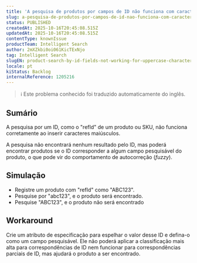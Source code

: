```yaml
---
title: 'A pesquisa de produtos por campos de ID não funciona com caracteres maiúsculos'
slug: a-pesquisa-de-produtos-por-campos-de-id-nao-funciona-com-caracteres-maiusculos
status: PUBLISHED
createdAt: 2025-10-16T20:45:08.515Z
updatedAt: 2025-10-16T20:45:08.515Z
contentType: knownIssue
productTeam: Intelligent Search
author: 2mXZkbi0oi061KicTExNjo
tag: Intelligent Search
slugEN: product-search-by-id-fields-not-working-for-uppercase-characters
locale: pt
kiStatus: Backlog
internalReference: 1205216
---
```


>ℹ️ Este problema conhecido foi traduzido automaticamente do inglês.

## Sumário


A pesquisa por um ID, como o "refId" de um produto ou SKU, não funciona corretamente ao inserir caracteres maiúsculos.

A pesquisa não encontrará nenhum resultado pelo ID, mas poderá encontrar produtos se o ID corresponder a algum campo pesquisável do produto, o que pode vir do comportamento de autocorreção (_fuzzy_).
## Simulação



- Registre um produto com "refId" como "ABC123".
- Pesquise por "abc123", e o produto será encontrado.
- Pesquise "ABC123", e o produto não será encontrado
## Workaround


Crie um atributo de especificação para espelhar o valor desse ID e defina-o como um campo pesquisável. Ele não poderá aplicar a classificação mais alta para correspondências de ID nem funcionar para correspondências parciais de ID, mas ajudará o produto a ser encontrado.